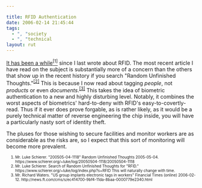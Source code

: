 ```yaml
---

title: RFID Authentication
date: 2006-02-14 21:45:44
tags:
  - ", "society
  - ", "technical
layout: rut
---
```


<p><a href="https://www.schierer.org/~luke/log/20050504-1118/20050504-1118" title="20050504-1118">It has been a while<sup>[1]</sup></a> since I last wrote about RFID.  The most recent article I have read on the subject is substantially more of a concern than the others that show up in the recent history if you search "Random Unfinished Thoughts."<sup><a href="https://www.schierer.org/~luke/log/index.php?s=RFID" title="Results of such a search">[2]</a></sup> This is because I now read about tagging <em>people</em>, not <em>products</em> or even <em>documents</em>.<sup><a href="http://news.ft.com/cms/s/ec414700-9bf4-11da-8baa-0000779e2340.html" title="US group implants electronic tags in workers">[3]</a></sup> This takes the idea of biometric authentication to a new and highly disturbing level.  Notably, it combines the worst aspects of biometrics' hard-to-deny with RFID's easy-to-covertly-read. Thus if it ever does prove forgable, as is rather likely, as it would be a purely technical matter of reverse engineering the chip inside, you will have a particularly nasty sort of identity theft.</p>  <p>The pluses for those wishing to secure facilities and monitor workers are as considerable as the risks are, so I expect that this sort of monitoring will become more prevalent.</p>  <ol><font size="-2"><li><font size="-2">Mr. Luke Schierer. "200505-04-1118" Random Unfinished Thoughts 2005-05-04. https://www.schierer.org/~luke/log/20050504-1118/20050504-1118</font></li><li><font size="-2">Mr. Luke Schierer.  Search of Random Unfinished Thoughts for "RFID."  https://www.schierer.org/~luke/log/index.php?s=RFID This will naturally change with time.</font></li><li><font size="-2">Mr. Richard Waters.  "US group implants electronic tags in workers" Financial Times (online) 2006-02-12. http://news.ft.com/cms/s/ec414700-9bf4-11da-8baa-0000779e2340.html </font></li></font></ol>

